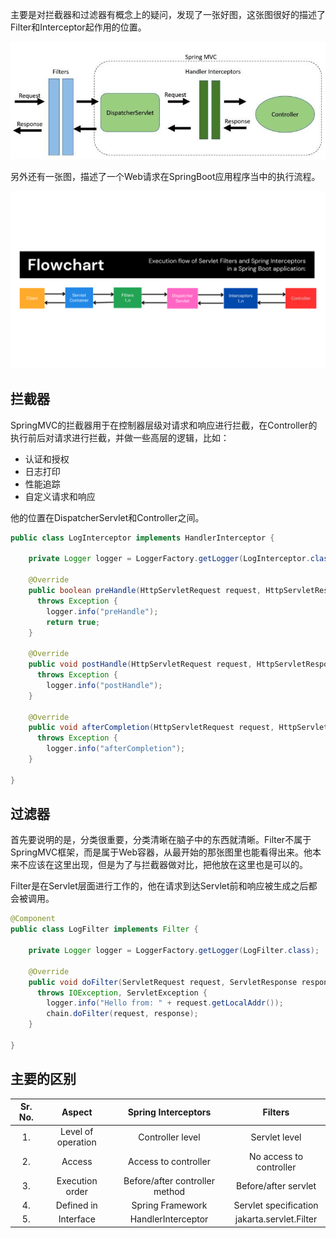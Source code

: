 主要是对拦截器和过滤器有概念上的疑问，发现了一张好图，这张图很好的描述了Filter和Interceptor起作用的位置。

![image-20230528094933217](assets/%E6%8B%A6%E6%88%AA%E5%99%A8/image-20230528094933217.png)

另外还有一张图，描述了一个Web请求在SpringBoot应用程序当中的执行流程。

<img src="assets/%E6%8B%A6%E6%88%AA%E5%99%A8%E4%B8%8E%E8%BF%87%E6%BB%A4%E5%99%A8/Execution-flow-of-Servlet-Filters-and-Spring-Interceptors-in-a-Spring-Boot-application.png" alt="img" style="zoom:50%;" />



## 拦截器

SpringMVC的拦截器用于在控制器层级对请求和响应进行拦截，在Controller的执行前后对请求进行拦截，并做一些高层的逻辑，比如：

* 认证和授权
* 日志打印
* 性能追踪
* 自定义请求和响应

他的位置在DispatcherServlet和Controller之间。

```java
public class LogInterceptor implements HandlerInterceptor {

    private Logger logger = LoggerFactory.getLogger(LogInterceptor.class);

    @Override
    public boolean preHandle(HttpServletRequest request, HttpServletResponse response, Object handler) 
      throws Exception {
        logger.info("preHandle");
        return true;
    }

    @Override
    public void postHandle(HttpServletRequest request, HttpServletResponse response, Object handler, ModelAndView modelAndView) 
      throws Exception {
        logger.info("postHandle");
    }

    @Override
    public void afterCompletion(HttpServletRequest request, HttpServletResponse response, Object handler, Exception ex) 
      throws Exception {
        logger.info("afterCompletion");
    }

}
```



## 过滤器

首先要说明的是，分类很重要，分类清晰在脑子中的东西就清晰。Filter不属于SpringMVC框架，而是属于Web容器，从最开始的那张图里也能看得出来。他本来不应该在这里出现，但是为了与拦截器做对比，把他放在这里也是可以的。

Filter是在Servlet层面进行工作的，他在请求到达Servlet前和响应被生成之后都会被调用。

```java
@Component
public class LogFilter implements Filter {

    private Logger logger = LoggerFactory.getLogger(LogFilter.class);

    @Override
    public void doFilter(ServletRequest request, ServletResponse response, FilterChain chain) 
      throws IOException, ServletException {
        logger.info("Hello from: " + request.getLocalAddr());
        chain.doFilter(request, response);
    }

}
```



## 主要的区别

| Sr. No. |       Aspect       |      Spring Interceptors       |         Filters         |
| :-----: | :----------------: | :----------------------------: | :---------------------: |
|   1.    | Level of operation |        Controller level        |      Servlet level      |
|   2.    |       Access       |      Access to controller      | No access to controller |
|   3.    |  Execution order   | Before/after controller method |  Before/after servlet   |
|   4.    |     Defined in     |        Spring Framework        |  Servlet specification  |
|   5.    |     Interface      |       HandlerInterceptor       | jakarta.servlet.Filter  |